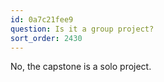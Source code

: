 ```yaml
---
id: 0a7c21fee9
question: Is it a group project?
sort_order: 2430
---
```


No, the capstone is a solo project.